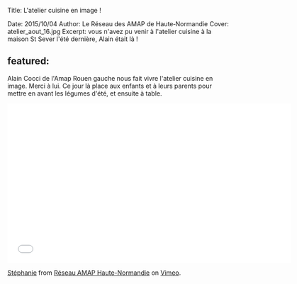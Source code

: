Title: L'atelier cuisine en image ! 

Date: 2015/10/04
Author: Le Réseau des AMAP de Haute&#x2011;Normandie
Cover: atelier_aout_16.jpg
Excerpt: vous n'avez pu venir à l'atelier cuisine à la maison St Sever l'été dernière, Alain était là !

featured:
---
Alain Cocci de l'Amap Rouen gauche nous fait vivre l'atelier cuisine en image. Merci à lui. Ce jour là place aux enfants et à leurs parents pour mettre en avant les légumes d'été, et ensuite à table.

<iframe src="<iframe src="https://player.vimeo.com/video/185457419" width="640" height="360" frameborder="0" webkitallowfullscreen mozallowfullscreen allowfullscreen></iframe>
<p><a href="https://vimeo.com/185457419">St&eacute;phanie</a> from <a href="https://vimeo.com/user45933380">R&eacute;seau AMAP Haute-Normandie</a> on <a href="https://vimeo.com">Vimeo</a>.</p>